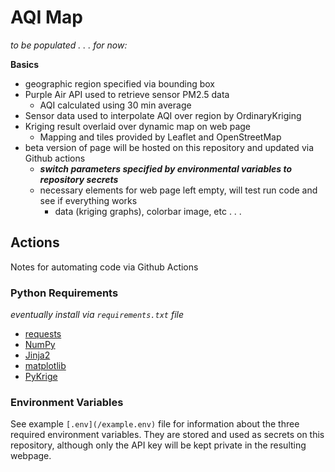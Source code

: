 # AQI Map

*to be populated . . . for now:*

**Basics**
 - geographic region specified via bounding box
 - Purple Air API used to retrieve sensor PM2.5 data
   - AQI calculated using 30 min average
 - Sensor data used to interpolate AQI over region by OrdinaryKriging
 - Kriging result overlaid over dynamic map on web page
   - Mapping and tiles provided by Leaflet and OpenStreetMap
 - beta version of page will be hosted on this repository and updated via Github actions
   - ***switch parameters specified by environmental variables to repository secrets***
   - necessary elements for web page left empty, will test run code and see if everything works
     - data (kriging graphs), colorbar image, etc . . . 
	 
	 
	 
## Actions

Notes for automating code via Github Actions

### Python Requirements

*eventually install via `requirements.txt` file*
  - [requests](https://requests.readthedocs.io/en/latest/)
  - [NumPy](https://numpy.org/doc/stable/)
  - [Jinja2](https://jinja.palletsprojects.com/en/3.1.x/intro/)
  - [matplotlib](https://matplotlib.org/stable/)
  - [PyKrige](https://geostat-framework.readthedocs.io/projects/pykrige/en/stable/)
  
### Environment Variables

See example `[.env](/example.env)` file for information about the three required environment variables. 
They are stored and used as secrets on this repository, although only the API key will be kept private 
in the resulting webpage.